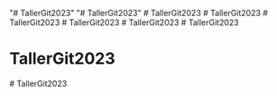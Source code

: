 "# TallerGit2023" 
"# TallerGit2023" 
#   T a l l e r G i t 2 0 2 3  
 #   T a l l e r G i t 2 0 2 3  
 #   T a l l e r G i t 2 0 2 3  
 #   T a l l e r G i t 2 0 2 3  
 #   T a l l e r G i t 2 0 2 3  
 # TallerGit2023
# TallerGit2023
#   T a l l e r G i t 2 0 2 3  
 